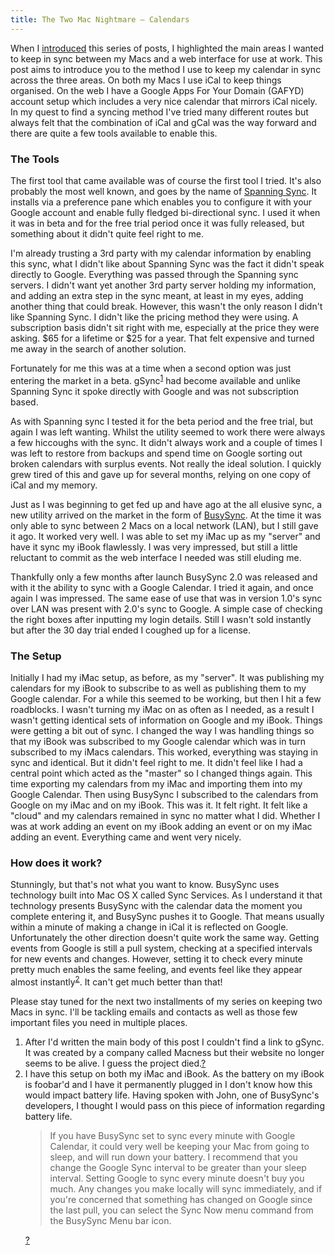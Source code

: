 ```yaml
---
title: The Two Mac Nightmare – Calendars
---
```

When I <a href="http://phil.electricweekend.com/2008/12/mac-sync-series/">introduced</a> this series of posts, I highlighted the main areas I wanted to keep in sync between my Macs and a web interface for use at work. This post aims to introduce you to the method I use to keep my calendar in sync across the three areas.
On both my Macs I use iCal to keep things organised. On the web I have a Google Apps For Your Domain (GAFYD) account setup which includes a very nice calendar that mirrors iCal nicely.  In my quest to find a syncing method I've tried many different routes but always felt that the combination of iCal and gCal was the way forward and there are quite a few tools available to enable this.

<h3>The Tools</h3>
The first tool that came available was of course the first tool I tried.  It's also probably the most well known, and goes by the name of <a href="http://spanningsync.com/">Spanning Sync</a>. It installs via a preference pane which enables you to configure it with your Google account and enable fully fledged bi-directional sync. I used it when it was in beta and for the free trial period once it was fully released, but something about it didn't quite feel right to me.

I'm already trusting a 3rd party with my calendar information by enabling this sync, what I didn't like about Spanning Sync was the fact it didn't speak directly to Google.  Everything was passed through the Spanning sync servers. I didn't want yet another 3rd party server holding my information, and adding an extra step in the sync meant, at least in my eyes, adding another thing that could break. However, this wasn't the only reason I didn't like Spanning Sync. I didn't like the pricing method they were using. A subscription basis didn't sit right with me, especially at the price they were asking. $65 for a lifetime or $25 for a year. That felt expensive and turned me away in the search of another solution.

Fortunately for me this was at a time when a second option was just entering the market in a beta. gSync<sup><a href="#73872" id="fn1" title="see footnote 1">1</a></sup> had become available and unlike Spanning Sync it spoke directly with Google and was not subscription based.

As with Spanning sync I tested it for the beta period and the free trial, but again I was left wanting. Whilst the utility seemed to work there were always a few hiccoughs with the sync. It didn't always work and a couple of times I was left to restore from backups and spend time on Google sorting out broken calendars with surplus events. Not really the ideal solution. I quickly grew tired of this and gave up for several months, relying on one copy of iCal and my memory.

Just as I was beginning to get fed up and have ago at the all elusive sync, a new utility arrived on the market in the form of <a href="http://www.busymac.com/index.html">BusySync</a>. At the time it was only able to sync between 2 Macs on a local network (LAN), but I still gave it ago. It worked very well. I was able to set my iMac up as my "server" and have it sync my iBook flawlessly. I was very impressed, but still a little reluctant to commit as the web interface I needed was still eluding me.

Thankfully only a few months after launch BusySync 2.0 was released and with it the ability to sync with a Google Calendar. I tried it again, and once again I was impressed. The same ease of use that was in version 1.0's sync over LAN was present with 2.0's sync to Google. A simple case of checking the right boxes after inputting my login details. Still I wasn't sold instantly but after the 30 day trial ended I coughed up for a license.

<h3>The Setup</h3>
Initially I had my iMac setup, as before, as my "server". It was publishing my calendars for my iBook to subscribe to as well as publishing them to my Google calendar. For a while this seemed to be working, but then I hit a few roadblocks. I wasn't turning my iMac on as often as I needed, as a result I wasn't getting identical sets of information on Google and my iBook. Things were getting a bit out of sync. I changed the way I was handling things so that my iBook was subscribed to my Google calendar which was in turn subscribed to my iMacs calendars.
This worked, everything was staying in sync and identical. But it didn't feel right to me. It didn't feel like I had a central point which acted as the "master" so I changed things again. This time exporting my calendars from my iMac and importing them into my Google Calendar. Then using BusySync I subscribed to the calendars from Google on my iMac and on my iBook. This was it. It felt right. It felt like a "cloud" and my calendars remained in sync no matter what I did. Whether I was at work adding an event on my iBook adding an event or on my iMac adding an event. Everything came and went very nicely.

<h3>How does it work?</h3>
Stunningly, but that's not what you want to know. BusySync uses technology built into Mac OS X called Sync Services. As I understand it that technology presents BusySync with the calendar data the moment you complete entering it, and BusySync pushes it to Google. That means usually within a minute of making a change in iCal it is reflected on Google. Unfortunately the other direction doesn't quite work the same way. Getting events from Google is still a pull system, checking at a specified intervals for new events and changes. However, setting it to check every minute pretty much enables the same feeling, and events feel like they appear almost instantly<sup><a href="#74227" id="fn2" title="see footnote 2">2</a></sup>. It can't get much better than that!

Please stay tuned for the next two installments of my series on keeping two Macs in sync. I'll be tackling emails and contacts as well as those few important files you need in multiple places.

<div id="footnote"><ol><li id="73872">After I'd written the main body of this post I couldn't find a link to gSync. It was created by a company called Macness but their website no longer seems to be alive. I guess the project died.<a href="#fn1" title="return to article">?</a></li><li id="74227">I have this setup on both my iMac and iBook. As the battery on my iBook is foobar'd and I have it permanently plugged in I don't know how this would impact battery life. Having spoken with John, one of BusySync's developers, I thought I would pass on this piece of information regarding battery life.
<blockquote>If you have BusySync set to sync every minute with Google Calendar, it could very well be keeping your Mac from going to sleep, and will run down your battery. I recommend that you change the Google Sync interval to be greater than your sleep interval.
Setting Google to sync every minute doesn't buy you much. Any changes you make locally will sync immediately, and if you're concerned that something has changed on Google since the last pull, you can select the Sync Now menu command from the BusySync Menu bar icon.</blockquote><a href="#fn2" title="return to article">?</a></li></ol></div>
